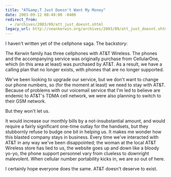 ```yaml
---
title: "AT&amp;T Just Doesn't Want My Money"
date: 2003-09-12 00:49:00 -0400
redirect_from:
  - /archives/2003/09/att_just_doesnt.shtml
legacy_url: http://seankerwin.org/archives/2003/09/att_just_doesnt.shtml
---
```

<p>I haven't written yet of the cellphone saga.  The backstory:</p>

<p>The Kerwin family has three cellphones with AT&amp;T Wireless.  The phones and the accompanying service was originally purchase from CellularOne, which (in this area at least) was purchased by AT&amp;T.  As a result, we have a calling plan that no longer exists, with phones that are no longer supported.</p>

<p>We've been looking to upgrade our service, but we don't want to change our phone numbers, so (for the moment at least) we need to stay with AT&amp;T.  Because of problems with our voicemail service that I'm led to believe are endemic to AT&amp;T's TDMA cell network, we were also planning to switch to their GSM network.</p>

<p>But they won't let us.</p>

<p>It would increase our monthly bills by a not-insubstantial amount, and would require a fairly significant one-time outlay for the handsets, but they stubbornly refuse to budge one bit in helping us.  It makes me wonder how this blasted company stays in business.  Every time we've interacted with AT&amp;T in any way we've been disappointed; the woman at the local AT&amp;T Wireless store has lied to us, the website goes up and down like a bloody yo-yo, the phone support personnel vary from clueless to downright malevolent.  When cellular number portability kicks in, we are <i>so</i> out of here.</p>

<p>I certainly hope everyone does the same.  AT&amp;T doesn't deserve to exist.</p>
